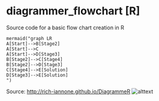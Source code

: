# diagrammer_flowchart [R]
Source code for a basic flow chart creation in R
```
mermaid("graph LR
A[Start]-->B[Stage2]
A[Start]-->C
A[Start]-->D[Stage3]
B[Stage2]-->C[Stage4]
B[Stage2]-->D[Stage3]
C[Stage4]-->E[Solution]
D[Stage3]-->E[Solution]
") 
```
Source: http://rich-iannone.github.io/DiagrammeR 
![alttext](https://fhwnspeicher.blob.core.windows.net/eins/flowchart2.png)
